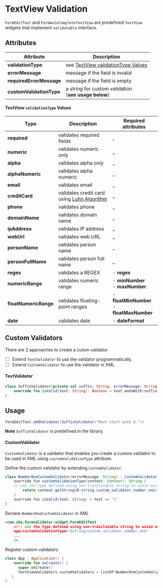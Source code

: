 TextView Validation
===================
`FormEditText` and `FormAutoCompleteTextView` are predefined `TextView` widgets that implement `validatable` interface.

## Attributes

| **Attribute** | **Description** |
| -----------------         | --------------------------------------------------------- |
| **validationType**        | see [TextView validationType Values](#textview-validationtype-values)|
| **errorMessage**          | message if the field is invalid                           |
| **requiredErrorMessage**  | message if the field is empty                             |
| **customValidationType**  | a string for custom validation <br> (**see usage below**) |


#### TextView `validationType` Values

| **Type** | **Description** | **Required attributes** |
| ---------------------- | ----------------------------- | ----------------------------------------------- |
| **required**           | validates required fields     |  _                                              |
| **numeric**            | validates numeric only        |  _                                              |
| **alpha**              | validates alpha only          |  _                                              |
| **alphaNumeric**       | validates alpha numeric       |  _                                              |
| **email**              | validates email               |  _                                              |
| **creditCard**         | validates credit card <br> using [Luhn Algorithm](http://en.wikipedia.org/wiki/Luhn_algorithm)                                                            | _                                               |
| **phone**              | validates phone               |  _                                              |
| **domainName**         | validates domain name         |  _                                              |
| **ipAddress**          | validates IP address          |  _                                              |
| **webUrl**             | validates web URL             |  _                                              |
| **personName**         | validates person name         |  _                                              |
| **personFullName**     | validates person full name    |  _                                              |
| **regex**              | validates a REGEX             | - **regex**                                     |
| **numericRange**       | validates numeric range       | - **minNumber** <br> - **maxNumber** .          |
| **floatNumericRange**  | validates floating-point ranges | - **floatMinNumber** <br> - **floatMaxNumber**|
| **date**  | validates date                             | - **dateFormat**                                |

## Custom Validators
There are 2 approaches to create a cutom validator

- [ ] Extend `TextValidator` to use the validator programmatically.
- [ ] Extend `CustomValidator` to use the validator in XML.

#### TextValidator

```kotlin
class SuffixValidator(private val suffix: String, errorMessage: String) : TextValidator(errorMessage) {
    override fun isValid(text: String): Boolean = text.endsWith(suffix)
}
```
## Usage

```java
formEditText.addValidator(SuffixValidator("Must start with d."))
```
**Note** `SuffixValidator` is predefined in the library. 

#### CustomValidator
`CustomValidator` is a validator that enables you create a custom validator to be used in XML using `customValidationType` attribute.

Define the custom validator by extending `CustomValidator`.

```java
class NumberOneCustomValidator(errorMessage: String) : CustomValidator(errorMessage) {
    override fun customValidationType(context: Context): String {
    // use the type defined using non-translatable string to avoid mistakes
        return context.getString(R.string.custom_validator_number_one)
    }
    override fun isValid(text: String) = text == "1"
}
```

Declare `NumberOneCustomValidator` in XML

```xml
<com.sha.formvalidator.widget.FormEditText
    <!-- use the type defined using non-translatable string to avoid mistakes  -->
    app:customValidationType="@string/custom_validator_number_one" 
    ...
    />
```

Register custom validators

```kotlin
class App : Application() {
    override fun onCreate() {
      super.onCreate()
      TextViewValidators.customValidators = listOf(NumberOneCustomValidator("Value doesn't equal 1"))
   }
}
```


